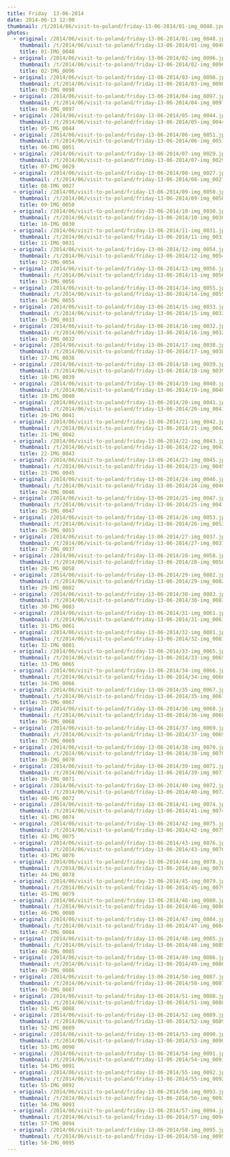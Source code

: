 ```yaml
---
title: Friday  13-06-2014
date: 2014-06-13 12:00
thumbnail: /t/2014/06/visit-to-poland/friday-13-06-2014/01-img_0048.jpg
photos:
  - original: /2014/06/visit-to-poland/friday-13-06-2014/01-img_0048.jpg
    thumbnail: /t/2014/06/visit-to-poland/friday-13-06-2014/01-img_0048.jpg
    title: 01-IMG_0048
  - original: /2014/06/visit-to-poland/friday-13-06-2014/02-img_0096.jpg
    thumbnail: /t/2014/06/visit-to-poland/friday-13-06-2014/02-img_0096.jpg
    title: 02-IMG_0096
  - original: /2014/06/visit-to-poland/friday-13-06-2014/03-img_0098.jpg
    thumbnail: /t/2014/06/visit-to-poland/friday-13-06-2014/03-img_0098.jpg
    title: 03-IMG_0098
  - original: /2014/06/visit-to-poland/friday-13-06-2014/04-img_0097.jpg
    thumbnail: /t/2014/06/visit-to-poland/friday-13-06-2014/04-img_0097.jpg
    title: 04-IMG_0097
  - original: /2014/06/visit-to-poland/friday-13-06-2014/05-img_0044.jpg
    thumbnail: /t/2014/06/visit-to-poland/friday-13-06-2014/05-img_0044.jpg
    title: 05-IMG_0044
  - original: /2014/06/visit-to-poland/friday-13-06-2014/06-img_0051.jpg
    thumbnail: /t/2014/06/visit-to-poland/friday-13-06-2014/06-img_0051.jpg
    title: 06-IMG_0051
  - original: /2014/06/visit-to-poland/friday-13-06-2014/07-img_0029.jpg
    thumbnail: /t/2014/06/visit-to-poland/friday-13-06-2014/07-img_0029.jpg
    title: 07-IMG_0029
  - original: /2014/06/visit-to-poland/friday-13-06-2014/08-img_0027.jpg
    thumbnail: /t/2014/06/visit-to-poland/friday-13-06-2014/08-img_0027.jpg
    title: 08-IMG_0027
  - original: /2014/06/visit-to-poland/friday-13-06-2014/09-img_0050.jpg
    thumbnail: /t/2014/06/visit-to-poland/friday-13-06-2014/09-img_0050.jpg
    title: 09-IMG_0050
  - original: /2014/06/visit-to-poland/friday-13-06-2014/10-img_0030.jpg
    thumbnail: /t/2014/06/visit-to-poland/friday-13-06-2014/10-img_0030.jpg
    title: 10-IMG_0030
  - original: /2014/06/visit-to-poland/friday-13-06-2014/11-img_0031.jpg
    thumbnail: /t/2014/06/visit-to-poland/friday-13-06-2014/11-img_0031.jpg
    title: 11-IMG_0031
  - original: /2014/06/visit-to-poland/friday-13-06-2014/12-img_0054.jpg
    thumbnail: /t/2014/06/visit-to-poland/friday-13-06-2014/12-img_0054.jpg
    title: 12-IMG_0054
  - original: /2014/06/visit-to-poland/friday-13-06-2014/13-img_0056.jpg
    thumbnail: /t/2014/06/visit-to-poland/friday-13-06-2014/13-img_0056.jpg
    title: 13-IMG_0056
  - original: /2014/06/visit-to-poland/friday-13-06-2014/14-img_0055.jpg
    thumbnail: /t/2014/06/visit-to-poland/friday-13-06-2014/14-img_0055.jpg
    title: 14-IMG_0055
  - original: /2014/06/visit-to-poland/friday-13-06-2014/15-img_0033.jpg
    thumbnail: /t/2014/06/visit-to-poland/friday-13-06-2014/15-img_0033.jpg
    title: 15-IMG_0033
  - original: /2014/06/visit-to-poland/friday-13-06-2014/16-img_0032.jpg
    thumbnail: /t/2014/06/visit-to-poland/friday-13-06-2014/16-img_0032.jpg
    title: 16-IMG_0032
  - original: /2014/06/visit-to-poland/friday-13-06-2014/17-img_0038.jpg
    thumbnail: /t/2014/06/visit-to-poland/friday-13-06-2014/17-img_0038.jpg
    title: 17-IMG_0038
  - original: /2014/06/visit-to-poland/friday-13-06-2014/18-img_0039.jpg
    thumbnail: /t/2014/06/visit-to-poland/friday-13-06-2014/18-img_0039.jpg
    title: 18-IMG_0039
  - original: /2014/06/visit-to-poland/friday-13-06-2014/19-img_0040.jpg
    thumbnail: /t/2014/06/visit-to-poland/friday-13-06-2014/19-img_0040.jpg
    title: 19-IMG_0040
  - original: /2014/06/visit-to-poland/friday-13-06-2014/20-img_0041.jpg
    thumbnail: /t/2014/06/visit-to-poland/friday-13-06-2014/20-img_0041.jpg
    title: 20-IMG_0041
  - original: /2014/06/visit-to-poland/friday-13-06-2014/21-img_0042.jpg
    thumbnail: /t/2014/06/visit-to-poland/friday-13-06-2014/21-img_0042.jpg
    title: 21-IMG_0042
  - original: /2014/06/visit-to-poland/friday-13-06-2014/22-img_0043.jpg
    thumbnail: /t/2014/06/visit-to-poland/friday-13-06-2014/22-img_0043.jpg
    title: 22-IMG_0043
  - original: /2014/06/visit-to-poland/friday-13-06-2014/23-img_0045.jpg
    thumbnail: /t/2014/06/visit-to-poland/friday-13-06-2014/23-img_0045.jpg
    title: 23-IMG_0045
  - original: /2014/06/visit-to-poland/friday-13-06-2014/24-img_0046.jpg
    thumbnail: /t/2014/06/visit-to-poland/friday-13-06-2014/24-img_0046.jpg
    title: 24-IMG_0046
  - original: /2014/06/visit-to-poland/friday-13-06-2014/25-img_0047.jpg
    thumbnail: /t/2014/06/visit-to-poland/friday-13-06-2014/25-img_0047.jpg
    title: 25-IMG_0047
  - original: /2014/06/visit-to-poland/friday-13-06-2014/26-img_0053.jpg
    thumbnail: /t/2014/06/visit-to-poland/friday-13-06-2014/26-img_0053.jpg
    title: 26-IMG_0053
  - original: /2014/06/visit-to-poland/friday-13-06-2014/27-img_0037.jpg
    thumbnail: /t/2014/06/visit-to-poland/friday-13-06-2014/27-img_0037.jpg
    title: 27-IMG_0037
  - original: /2014/06/visit-to-poland/friday-13-06-2014/28-img_0058.jpg
    thumbnail: /t/2014/06/visit-to-poland/friday-13-06-2014/28-img_0058.jpg
    title: 28-IMG_0058
  - original: /2014/06/visit-to-poland/friday-13-06-2014/29-img_0082.jpg
    thumbnail: /t/2014/06/visit-to-poland/friday-13-06-2014/29-img_0082.jpg
    title: 29-IMG_0082
  - original: /2014/06/visit-to-poland/friday-13-06-2014/30-img_0083.jpg
    thumbnail: /t/2014/06/visit-to-poland/friday-13-06-2014/30-img_0083.jpg
    title: 30-IMG_0083
  - original: /2014/06/visit-to-poland/friday-13-06-2014/31-img_0061.jpg
    thumbnail: /t/2014/06/visit-to-poland/friday-13-06-2014/31-img_0061.jpg
    title: 31-IMG_0061
  - original: /2014/06/visit-to-poland/friday-13-06-2014/32-img_0081.jpg
    thumbnail: /t/2014/06/visit-to-poland/friday-13-06-2014/32-img_0081.jpg
    title: 32-IMG_0081
  - original: /2014/06/visit-to-poland/friday-13-06-2014/33-img_0065.jpg
    thumbnail: /t/2014/06/visit-to-poland/friday-13-06-2014/33-img_0065.jpg
    title: 33-IMG_0065
  - original: /2014/06/visit-to-poland/friday-13-06-2014/34-img_0066.jpg
    thumbnail: /t/2014/06/visit-to-poland/friday-13-06-2014/34-img_0066.jpg
    title: 34-IMG_0066
  - original: /2014/06/visit-to-poland/friday-13-06-2014/35-img_0067.jpg
    thumbnail: /t/2014/06/visit-to-poland/friday-13-06-2014/35-img_0067.jpg
    title: 35-IMG_0067
  - original: /2014/06/visit-to-poland/friday-13-06-2014/36-img_0068.jpg
    thumbnail: /t/2014/06/visit-to-poland/friday-13-06-2014/36-img_0068.jpg
    title: 36-IMG_0068
  - original: /2014/06/visit-to-poland/friday-13-06-2014/37-img_0069.jpg
    thumbnail: /t/2014/06/visit-to-poland/friday-13-06-2014/37-img_0069.jpg
    title: 37-IMG_0069
  - original: /2014/06/visit-to-poland/friday-13-06-2014/38-img_0070.jpg
    thumbnail: /t/2014/06/visit-to-poland/friday-13-06-2014/38-img_0070.jpg
    title: 38-IMG_0070
  - original: /2014/06/visit-to-poland/friday-13-06-2014/39-img_0071.jpg
    thumbnail: /t/2014/06/visit-to-poland/friday-13-06-2014/39-img_0071.jpg
    title: 39-IMG_0071
  - original: /2014/06/visit-to-poland/friday-13-06-2014/40-img_0072.jpg
    thumbnail: /t/2014/06/visit-to-poland/friday-13-06-2014/40-img_0072.jpg
    title: 40-IMG_0072
  - original: /2014/06/visit-to-poland/friday-13-06-2014/41-img_0074.jpg
    thumbnail: /t/2014/06/visit-to-poland/friday-13-06-2014/41-img_0074.jpg
    title: 41-IMG_0074
  - original: /2014/06/visit-to-poland/friday-13-06-2014/42-img_0075.jpg
    thumbnail: /t/2014/06/visit-to-poland/friday-13-06-2014/42-img_0075.jpg
    title: 42-IMG_0075
  - original: /2014/06/visit-to-poland/friday-13-06-2014/43-img_0076.jpg
    thumbnail: /t/2014/06/visit-to-poland/friday-13-06-2014/43-img_0076.jpg
    title: 43-IMG_0076
  - original: /2014/06/visit-to-poland/friday-13-06-2014/44-img_0078.jpg
    thumbnail: /t/2014/06/visit-to-poland/friday-13-06-2014/44-img_0078.jpg
    title: 44-IMG_0078
  - original: /2014/06/visit-to-poland/friday-13-06-2014/45-img_0079.jpg
    thumbnail: /t/2014/06/visit-to-poland/friday-13-06-2014/45-img_0079.jpg
    title: 45-IMG_0079
  - original: /2014/06/visit-to-poland/friday-13-06-2014/46-img_0080.jpg
    thumbnail: /t/2014/06/visit-to-poland/friday-13-06-2014/46-img_0080.jpg
    title: 46-IMG_0080
  - original: /2014/06/visit-to-poland/friday-13-06-2014/47-img_0084.jpg
    thumbnail: /t/2014/06/visit-to-poland/friday-13-06-2014/47-img_0084.jpg
    title: 47-IMG_0084
  - original: /2014/06/visit-to-poland/friday-13-06-2014/48-img_0085.jpg
    thumbnail: /t/2014/06/visit-to-poland/friday-13-06-2014/48-img_0085.jpg
    title: 48-IMG_0085
  - original: /2014/06/visit-to-poland/friday-13-06-2014/49-img_0086.jpg
    thumbnail: /t/2014/06/visit-to-poland/friday-13-06-2014/49-img_0086.jpg
    title: 49-IMG_0086
  - original: /2014/06/visit-to-poland/friday-13-06-2014/50-img_0087.jpg
    thumbnail: /t/2014/06/visit-to-poland/friday-13-06-2014/50-img_0087.jpg
    title: 50-IMG_0087
  - original: /2014/06/visit-to-poland/friday-13-06-2014/51-img_0088.jpg
    thumbnail: /t/2014/06/visit-to-poland/friday-13-06-2014/51-img_0088.jpg
    title: 51-IMG_0088
  - original: /2014/06/visit-to-poland/friday-13-06-2014/52-img_0089.jpg
    thumbnail: /t/2014/06/visit-to-poland/friday-13-06-2014/52-img_0089.jpg
    title: 52-IMG_0089
  - original: /2014/06/visit-to-poland/friday-13-06-2014/53-img_0090.jpg
    thumbnail: /t/2014/06/visit-to-poland/friday-13-06-2014/53-img_0090.jpg
    title: 53-IMG_0090
  - original: /2014/06/visit-to-poland/friday-13-06-2014/54-img_0091.jpg
    thumbnail: /t/2014/06/visit-to-poland/friday-13-06-2014/54-img_0091.jpg
    title: 54-IMG_0091
  - original: /2014/06/visit-to-poland/friday-13-06-2014/55-img_0092.jpg
    thumbnail: /t/2014/06/visit-to-poland/friday-13-06-2014/55-img_0092.jpg
    title: 55-IMG_0092
  - original: /2014/06/visit-to-poland/friday-13-06-2014/56-img_0093.jpg
    thumbnail: /t/2014/06/visit-to-poland/friday-13-06-2014/56-img_0093.jpg
    title: 56-IMG_0093
  - original: /2014/06/visit-to-poland/friday-13-06-2014/57-img_0094.jpg
    thumbnail: /t/2014/06/visit-to-poland/friday-13-06-2014/57-img_0094.jpg
    title: 57-IMG_0094
  - original: /2014/06/visit-to-poland/friday-13-06-2014/58-img_0095.jpg
    thumbnail: /t/2014/06/visit-to-poland/friday-13-06-2014/58-img_0095.jpg
    title: 58-IMG_0095
---
```

